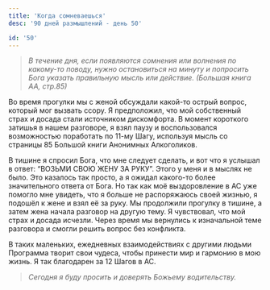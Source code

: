 ```yaml
---
title: 'Когда сомневаешься'
desc: '90 дней размышлений - день 50'

id: '50'
---
```


> _В течение дня, если появляются сомнения или волнения по какому-то поводу,
> нужно остановиться на минуту и попросить Бога указать правильную мысль или
> действие. (Большая книга АА, стр.85)_

Во время прогулки мы с женой обсуждали какой-то острый вопрос, который мог
вызвать ссору. Я предположил, что мой собственный страх и досада стали
источником дискомфорта. В момент короткого затишья в нашем разговоре, я взял
паузу и воспользовался возможностью поработать по 11-му Шагу, используя мысль
со страницы 85 Большой книги Анонимных Алкоголиков.

В тишине я спросил Бога, что мне следует сделать, и вот что я услышал в ответ:
“ВОЗЬМИ СВОЮ ЖЕНУ ЗА РУКУ”. Этого у меня и в мыслях не было. Это казалось так
просто, а я ожидал какого-то более значительного ответа от Бога. Но так как
моё выздоровление в АС уже помогло мне увидеть, что я больше не распоряжаюсь
своей жизнью, я подошёл к жене и взял её за руку. Мы продолжили прогулку в
тишине, а затем жена начала разговор на другую тему. Я чувствовал, что мой
страх и досада исчезли. Через время мы вернулись к изначальной теме разговора
и смогли решить вопрос без конфликта.

В таких маленьких, ежедневных взаимодействиях с другими людьми Программа
творит свои чудеса, чтобы принести мир и гармонию в мою жизнь. Я так
благодарен за 12 Шагов в АС.

> _Сегодня я буду просить и доверять Божьему водительству._
